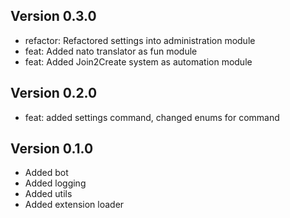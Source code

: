 ## Version 0.3.0
- refactor: Refactored settings into administration module
- feat: Added nato translator as fun module
- feat: Added Join2Create system as automation module


## Version 0.2.0
- feat: added settings command, changed enums for command

## Version 0.1.0
- Added bot
- Added logging
- Added utils
- Added extension loader
